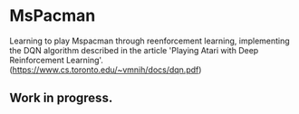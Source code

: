# MsPacman
Learning to play Mspacman through reenforcement learning, implementing the DQN algorithm described in the article 'Playing Atari with Deep Reinforcement Learning'. (https://www.cs.toronto.edu/~vmnih/docs/dqn.pdf)

## Work in progress.
